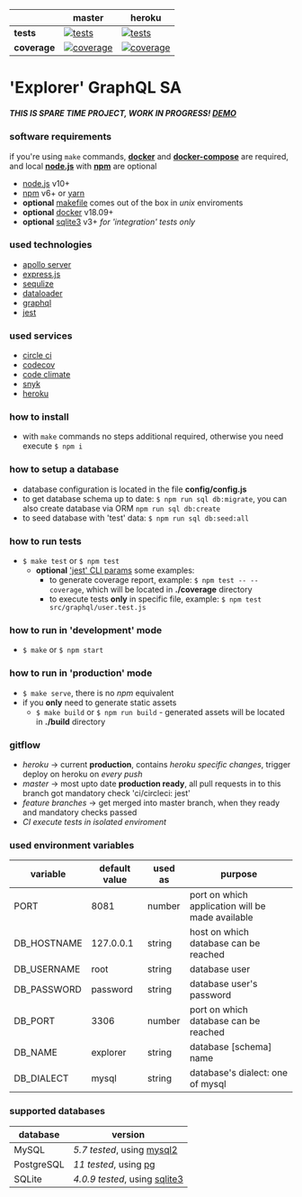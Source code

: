[ci.tests-master-badge]: https://circleci.com/gh/eugene-matvejev/node-explorer/tree/master.svg?style=svg
[ci.tests-master]: https://circleci.com/gh/eugene-matvejev/node-explorer/tree/master
[ci.coverage-master-badge]: https://codecov.io/gh/eugene-matvejev/node-explorer/branch/master/graph/badge.svg
[ci.coverage-master]: https://codecov.io/gh/eugene-matvejev/node-explorer/branch/master

[ci.tests-heroku-badge]: https://circleci.com/gh/eugene-matvejev/node-explorer/tree/heroku.svg?style=svg
[ci.tests-heroku]: https://circleci.com/gh/eugene-matvejev/node-explorer/tree/heroku
[ci.coverage-heroku-badge]: https://codecov.io/gh/eugene-matvejev/node-explorer/branch/heroku/graph/badge.svg
[ci.coverage-heroku]: https://codecov.io/gh/eugene-matvejev/node-explorer/branch/heroku

|               | master                                                        | heroku
|---            |---                                                            | ---
| __tests__     | [![tests][ci.tests-master-badge]][ci.tests-master]            | [![tests][ci.tests-heroku-badge]][ci.tests-heroku]
| __coverage__  | [![coverage][ci.coverage-master-badge]][ci.coverage-master]   | [![coverage][ci.coverage-heroku-badge]][ci.coverage-heroku]

# 'Explorer' GraphQL SA

##### THIS IS SPARE TIME PROJECT, WORK IN PROGRESS! [DEMO](https://sa-explorer.herokuapp.com/)

### software requirements

if you're using `make` commands, __[docker](https://docs.docker.com/install/)__ and __[docker-compose](https://docs.docker.com/compose/install/)__ are required, and local __[node.js](https://nodejs.org/)__ with __[npm](https://www.npmjs.com/)__ are optional
* [node.js](https://nodejs.org/) v10+
* [npm](https://www.npmjs.com/) v6+ or [yarn](https://yarnpkg.com/)
* __optional__ [makefile](https://en.wikipedia.org/wiki/Makefile) comes out of the box in *unix* enviroments
* __optional__ [docker](https://www.docker.com/) v18.09+
* __optional__ [sqlite3](https://www.sqlite.org/index.html) v3+ *for 'integration' tests only*

### used technologies

* [apollo server](https://www.apollographql.com/docs/apollo-server/)
* [express.js](https://expressjs.com/)
* [sequlize](http://docs.sequelizejs.com/)
* [dataloader](https://github.com/graphql/dataloader)
* [graphql](https://graphql.org/)
* [jest](https://facebook.github.io/jest/)

### used services

* [circle ci](https://circleci.com/dashboard)
* [codecov](https://codecov.io/)
* [code climate](https://codeclimate.com/)
* [snyk](https://snyk.io/)
* [heroku](https://www.heroku.com/)

### how to install

* with `make` commands no steps additional required, otherwise you need execute `$ npm i`

### how to setup a database

* database configuration is located in the file __config/config.js__
* to get database schema up to date: `$ npm run sql db:migrate`, you can also create database via ORM `npm run sql db:create`
* to seed database with 'test' data: `$ npm run sql db:seed:all`

### how to run tests

* `$ make test` or `$ npm test`
  * __optional__ [ 'jest' CLI params](https://facebook.github.io/jest/docs/en/cli.html) some examples:
    * to generate coverage report, example: `$ npm test -- --coverage`, which will be located in __./coverage__ directory
    * to execute tests __only__ in specific file, example: `$ npm test src/graphql/user.test.js`

### how to run in 'development' mode

* `$ make` or `$ npm start`

### how to run in 'production' mode

* `$ make serve`, there is no *npm* equivalent
* if you __only__ need to generate static assets
  * `$ make build` or `$ npm run build` - generated assets will be located in __./build__ directory

### gitflow

* *heroku* -> current __production__, contains *heroku specific changes*, trigger deploy on heroku on *every push*
* *master* -> most upto date __production ready__, all pull requests in to this branch got mandatory check 'ci/circleci: jest'
* *feature branches* -> get merged into master branch, when they ready and mandatory checks passed
* *CI execute tests in isolated enviroment*

### used environment variables

| variable      | default value | used as   | purpose
|---            |---            |---        | ---
| PORT          | 8081          | number    | port on which application will be made available
| DB_HOSTNAME   | 127.0.0.1     | string    | host on which database can be reached
| DB_USERNAME   | root          | string    | database user
| DB_PASSWORD   | password      | string    | database user's password
| DB_PORT       | 3306          | number    | port on which database can be reached
| DB_NAME       | explorer      | string    | database [schema] name
| DB_DIALECT    | mysql         | string    | database's dialect: one of mysql|sqlite|postgres

### supported databases
| database      | version
|---            |---
| MySQL         | *5.7 tested*, using [mysql2](https://www.npmjs.com/package/mysql2)
| PostgreSQL    | *11 tested*, using [pg](https://www.npmjs.com/package/pg)
| SQLite        | *4.0.9 tested*, using [sqlite3](https://www.npmjs.com/package/sqlite3)
